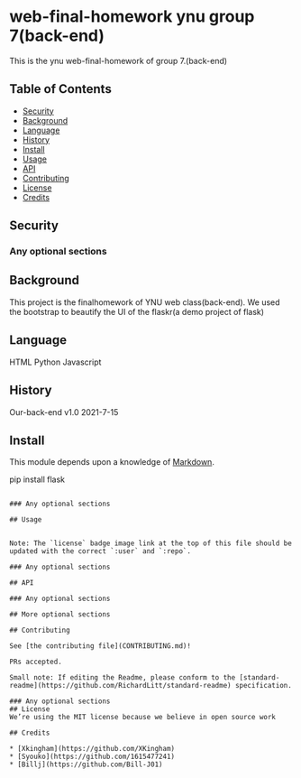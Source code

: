 # web-final-homework ynu group 7(back-end)
This is the ynu web-final-homework of group 7.(back-end)
## Table of Contents

- [Security](#security)
- [Background](#background)
- [Language](#Language)
- [History](#history)
- [Install](#install)
- [Usage](#usage)
- [API](#api)
- [Contributing](#contributing)
- [License](#license)
- [Credits](#credits)

## Security

### Any optional sections

## Background

This project is the finalhomework of YNU web class(back-end). We used the bootstrap to beautify the UI of the flaskr(a demo project of flask)

## Language
HTML
Python 
Javascript
## History
Our-back-end v1.0 2021-7-15
## Install
This module depends upon a knowledge of [Markdown]().

pip install flask
```

### Any optional sections

## Usage

```
```

Note: The `license` badge image link at the top of this file should be updated with the correct `:user` and `:repo`.

### Any optional sections

## API

### Any optional sections

## More optional sections

## Contributing

See [the contributing file](CONTRIBUTING.md)!

PRs accepted.

Small note: If editing the Readme, please conform to the [standard-readme](https://github.com/RichardLitt/standard-readme) specification.

### Any optional sections
## License
We’re using the MIT license because we believe in open source work

## Credits

* [Xkingham](https://github.com/XKingham)
* [Syouko](https://github.com/1615477241)
* [Billj](https://github.com/Bill-J01)
